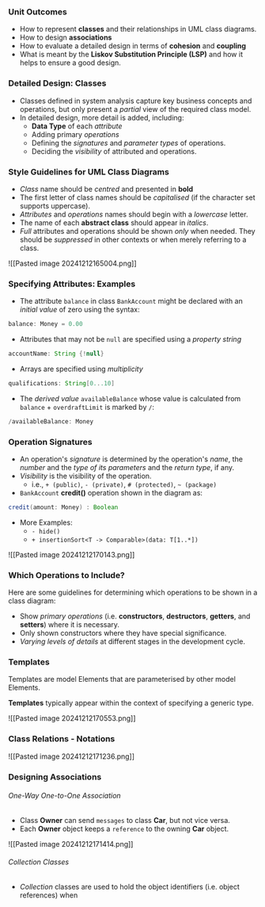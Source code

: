### Unit Outcomes

- How to represent __classes__ and their relationships in UML class diagrams.
- How to design __associations__
- How to evaluate a detailed design in terms of __cohesion__ and __coupling__ 
- What is meant by the __Liskov Substitution Principle (LSP)__ and how it helps to ensure a good design.

### Detailed Design: Classes

- Classes defined in system analysis capture key business concepts and operations, but only present a _partial_ view of the required class model.
- In detailed design, more detail is added, including:
	- __Data Type__ of each _attribute_
	- Adding primary _operations_
	- Defining the _signatures_ and _parameter types_ of operations.
	- Deciding the _visibility_ of attributed and operations.

### Style Guidelines for UML Class Diagrams

- _Class_ name should be _centred_ and presented in __bold__
- The first letter of class names should be _capitalised_ (if the character set supports uppercase).
- _Attributes_ and _operations_ names should begin with a _lowercase_ letter.
- The name of each __abstract class__ should appear in _italics_.
- _Full_ attributes and operations should be shown _only_ when needed. They should be _suppressed_ in other contexts or when merely referring to a class.

![[Pasted image 20241212165004.png]]

### Specifying Attributes: Examples

- The attribute `balance` in class `BankAccount` might be declared with an _initial value_ of zero using the syntax:

```java
balance: Money = 0.00
```

- Attributes that may not be `null` are specified using a _property string_

```java
accountName: String {!null}
```

- Arrays are specified using _multiplicity_

```java
qualifications: String[0...10]
```

- The _derived value_ `availableBalance` whose value is calculated from `balance` + `overdraftLimit` is marked by `/`:

```java
/availableBalance: Money
```

### Operation Signatures

- An operation's _signature_ is determined by the operation's _name_, the _number_ and the _type of its parameters_ and the _return type_, if any.
- _Visibility_ is the visibility of the operation.
	- i.e., `+ (public)`, `- (private)`, `# (protected)`, `~ (package)`
- `BankAccount` __credit()__ operation shown in the diagram as:

```java
credit(amount: Money) : Boolean
```

- More Examples:
	- `- hide()`
	- `+ insertionSort<T -> Comparable>(data: T[1..*])`

![[Pasted image 20241212170143.png]]

### Which Operations to Include?

Here are some guidelines for determining which operations to be shown in a class diagram:
- Show _primary operations_ (i.e. __constructors__, __destructors__, __getters__, and __setters__) where it is necessary.
- Only shown constructors where they have special significance.
- _Varying levels of details_ at different stages in the development cycle.

### Templates

Templates are model Elements that are parameterised by other model Elements.

__Templates__ typically appear within the context of specifying a generic type.

![[Pasted image 20241212170553.png]]

### Class Relations - Notations

![[Pasted image 20241212171236.png]]

### Designing Associations
###### One-Way One-to-One Association

- Class __Owner__ can send `messages` to class __Car__, but not vice versa.
- Each __Owner__ object keeps a `reference` to the owning __Car__ object.

![[Pasted image 20241212171414.png]]

###### Collection Classes

- _Collection_ classes are used to hold the object identifiers (i.e. object references) when 